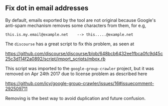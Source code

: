 
## Fix dot in email addresses

By default, emails exported by the tool are not original because
Google's anti-spam mechanism removes some characters from them, for e.g,

    this.is.my.email@example.net    --> this.....@example.net

The `discourse` has a great script to fix this problem, as seen at

https://github.com/discourse/discourse/blob/648bcb6432ee1fbca0fc9d45c25c3d114f2a0892/script/import_scripts/mbox.rb

This script was imported to the `google-group-crawler` project, but it
was removed on Apr 24th 2017 due to license problem as described here

https://github.com/icy/google-group-crawler/issues/16#issuecomment-292509711

Removing is the best way to avoid duplication and future confusion.
